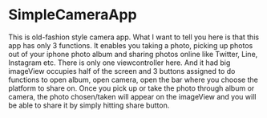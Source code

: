 # SimpleCameraApp
This is old-fashion style camera app. What I want to tell you here is that this app has only 3 functions. It enables you taking a photo, picking up photos out of your iphone photo album and sharing photos online like Twitter, Line, Instagram etc.
There is only one viewcontroller here. And it had big imageView occupies half of the screen and 3 buttons assigned to do functions to open album, open camera, open the bar where you choose the platform to share on.
Once you pick up or take the photo through album or camera, the photo chosen/taken will appear on the imageView and you will be able to share it by simply hitting share button.
